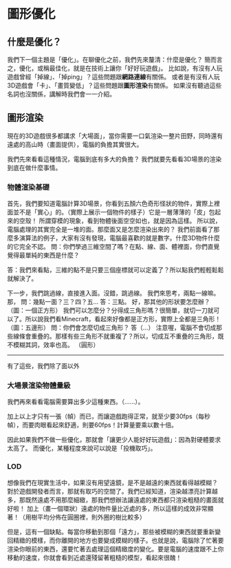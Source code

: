 # 圖形優化

## 什麼是優化？
我們下一個主題是「優化」。在聊優化之前，我們先來釐清：什麼是優化？
簡而言之，優化，或稱最佳化，就是在技術上讓你「好好玩遊戲」。
比如說，有沒有人玩遊戲曾經「掉線」、「掉ping」？這些問題跟**網路連線**有關係。
或者是有沒有人玩3D遊戲會「卡」、「畫質變低」？這些問題跟**圖形渲染**有關係。
如果沒有聽過這些名詞也沒關係，講解時我們會一一介紹。

## 圖形渲染
現在的3D遊戲很多都講求「大場面」，當你需要一口氣渲染一整片田野，同時還有遠處的高山時（畫面提供），電腦的負擔其實很大。

我們先來看看這種情況，電腦到底有多大的負擔？
我們就要先看看3D場景的渲染到底在做什麼事情。
### 物體渲染基礎
首先，我們要知道電腦計算3D場景，你看到五顏六色奇形怪狀的物件，實際上裡面並不是「實心」的。（實際上展示一個物件的樣子）它是一層薄薄的「皮」包起來的空殼！
所謂穿模的現象，看到物體後面空空如也，就是因為這樣。
所以說，電腦處理的其實完全是一堆的面。那麼面又是怎麼渲染出來的？
我們前面看了那麼多演算法的例子，大家有沒有發現，電腦最喜歡的就是數字。什麼3D物件什麼的它完全不認。
問：你們學過三維空間了嗎？在點、線、面、體裡面，你們直覺覺得最單純的東西是什麼？

答：我們來看點，三維的點不是只要三個座標就可以定義了？所以點我們輕輕鬆鬆就解決了。

下一步，我們跳過線，直接進入面。沒錯，跳過線。
我們來思考，兩點一線嘛。那，
問：幾點一面？三？四？五...
答：三點。
好，那其他的形狀要怎麼辦？
（圖：一個正方形）
我們可以怎麼分？分得成三角形嗎？很簡單，就切一刀就可以了。所以說我們看Minecraft，看起來好像都是正方形，實際上全都是三角形！
（圖：五邊形）
問：你們會怎麼切成三角形？
答（...）
注意喔，電腦不會切成那些線條會重疊的。那樣有些三角形不就重複了？所以，切成互不重疊的三角形，既不模糊其詞，效率也高。
（圓形）

---

有了這些，我們除了面以外


### 大場景渲染物體量級
我們再來看看電腦需要算出多少這種東西。（......）。

加上以上才只有一張（幀）而已，而讓遊戲跑得正常，就至少要30fps（每秒幀），而要肉眼看起來舒適，則要60fps！計算量要乘以數十倍。

因此如果我們不做一些優化，那就會「讓更少人能好好玩遊戲」：因為對硬體要求太高了。
而優化，某種程度來說可以說是「投機取巧」。
### LOD
想像我們在現實生活中，如果沒有用望遠鏡，是不是越遠的東西就看得越模糊？
對於遊戲開發者而言，那就有取巧的空間了。我們已經知道，渲染越漂亮計算越多，那既然遠處不用那麼細緻，那我們想辦法讓遠處的東西都只渲染粗糙的畫面就好啦！
加上（畫一個環狀）遠處的物件量比近處的多，所以這樣的成效非常顯著！（用樹平均分佈在圓圈裡，則外圈的樹比較多）

但是，這有一個缺點。每當你移動到那個「遠方」，那些被模糊的東西就要重新變回精緻的模樣，而你離開的地方也要變成模糊的樣子。也就是說，電腦除了忙著要渲染你眼前的東西，還要忙著去處理這個精緻度的變化。要是電腦的速度跟不上你移動的速度，你就會看到近處還殘留著粗糙的模型，看起來很醜！


### 